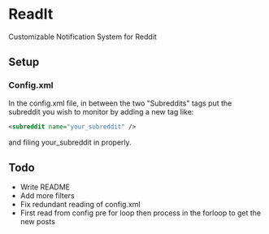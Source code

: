 # ReadIt
Customizable Notification System for Reddit

## Setup

### Config.xml
In the config.xml file, in between the two "Subreddits" tags
put the subreddit you wish to monitor by adding a new tag like: 
```xml
<subreddit name="your_subreddit" />
```
and filing your_subreddit in properly.

## Todo
* Write README
* Add more filters
* Fix redundant reading of config.xml
* First read from config pre for loop then process in the forloop to get the new posts


